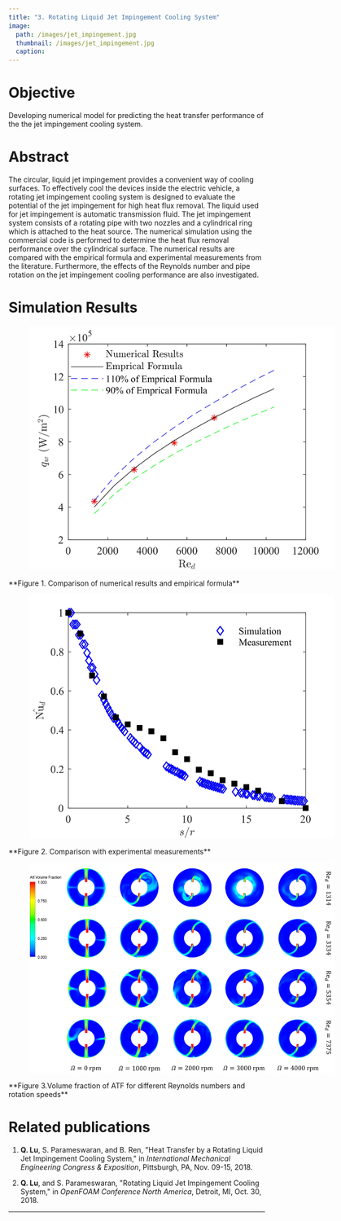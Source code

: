 ```yaml
---
title: "3. Rotating Liquid Jet Impingement Cooling System"
image:
  path: /images/jet_impingement.jpg
  thumbnail: /images/jet_impingement.jpg
  caption:
---
```

# Objective
Developing numerical model for predicting the heat transfer performance of the the jet impingement cooling system.

# Abstract
The circular, liquid jet impingement provides a convenient way of cooling surfaces. To effectively cool the devices inside the electric vehicle, a rotating jet impingement cooling system is designed to evaluate the potential of the jet impingement for high heat flux removal. The liquid used for jet impingement is automatic transmission fluid. The jet impingement system consists of a rotating pipe with two nozzles and a cylindrical ring which is attached to the heat source. The numerical simulation using the commercial code is performed to determine the heat flux removal performance over the cylindrical surface. The numerical results are compared with the empirical formula and experimental measurements from the literature. Furthermore, the effects of the Reynolds number and pipe rotation on the jet impingement cooling performance are also investigated.

# Simulation Results

<figure style="width: 600px" class="align-center">
  <img src="/images/jet_impingement_emprical_comparison.jpg" alt="">
  <figcaption></figcaption>
</figure>
**Figure 1. Comparison of numerical results and empirical formula**

<figure style="width: 600px" class="align-center">
  <img src="/images/jet_impingement_comparison_with_measurements.jpg" alt="">
  <figcaption></figcaption>
</figure>
**Figure 2. Comparison with experimental measurements**

<figure style="width: 600px" class="align-center">
  <img src="/images/jet_impingement_VOF.png" alt="">
  <figcaption></figcaption>
</figure>
**Figure 3.Volume fraction of ATF for different Reynolds numbers and rotation speeds**

# Related publications

1. **Q. Lu**, S. Parameswaran, and B. Ren, "Heat Transfer by a Rotating Liquid Jet Impingement Cooling System," in *International Mechanical Engineering Congress & Exposition*, Pittsburgh, PA, Nov. 09-15, 2018.

1. **Q. Lu**, and S. Parameswaran, "Rotating Liquid Jet Impingement Cooling System," in *OpenFOAM Conference North America*, Detroit, MI, Oct. 30, 2018.

---

